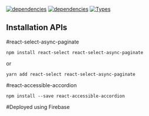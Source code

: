 [![dependencies](https://img.shields.io/badge/select-async-paginate)](https://www.npmjs.com/package/react-select-async-paginate)
[![dependencies](https://img.shields.io/badge/react-accessible-accordion)](https://www.npmjs.com/package/react-accessible-accordion)
[![Types](https://img.shields.io/npm/types/react-select-async-paginate.svg)](https://www.npmjs.com/package/react-select-async-paginate)


## Installation APIs
#react-select-async-paginate
```
npm install react-select react-select-async-paginate
```

or

```
yarn add react-select react-select-async-paginate
```

#react-accessible-accordion
```
npm install --save react-accessible-accordion
```


#Deployed using Firebase 
